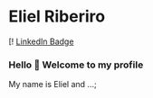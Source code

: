 

<!--
**Eliel5/Eliel5** is a ✨ _special_ ✨ repository because its `README.md` (this file) appears on your GitHub profile.
### Hi there 👋
Here are some ideas to get you started:

- 🔭 I’m currently working on ...
- 🌱 I’m currently learning ...
- 👯 I’m looking to collaborate on ...
- 🤔 I’m looking for help with ...
- 💬 Ask me about ...
- 📫 How to reach me: ...
- 😄 Pronouns: ...
- ⚡ Fun fact: ...
-->
# Eliel Riberiro

[! [LinkedIn Badge](https://img.shields.io/bagde/-linkedIn-blue?blue?style=flat-square&logoColor=white&line=https://www.linkedin.com/in/eliel-ribeiro-8933b41a7/)

### Hello 👋 Welcome to my profile

My name is Eliel and ...;
